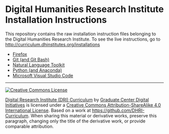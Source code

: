 # Digital Humanities Research Institute Installation Instructions

This repository contains the raw installation instruction files belonging to the Digital Humanities Research Institute. To see the live instructions, go to http://curriculum.dhinstitutes.org/installations

- [Firefox](guides/firefox.md)
- [Git (and Git Bash)](guides/git.md)
- [Natural Language Toolkit](guides/nltk.md)
- [Python (and Anaconda)](guides/python.md)
- [Microsoft Visual Studio Code](guides/visual-studio-code.md)


-----

[![Creative Commons License](https://i.creativecommons.org/l/by-sa/4.0/88x31.png)](http://creativecommons.org/licenses/by-sa/4.0/)

[Digital Research Institute (DRI) Curriculum](http://purl.org/dc/terms/) by [Graduate Center Digital Initiatives](https://gcdi.commons.gc.cuny.edu/) is licensed under a [Creative Commons Attribution-ShareAlike 4.0 International License](http://creativecommons.org/licenses/by-sa/4.0/). Based on a work at <https://github.com/DHRI-Curriculum>. When sharing this material or derivative works, preserve this paragraph, changing only the title of the derivative work, or provide comparable attribution.
